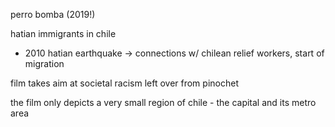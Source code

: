 perro bomba (2019!)

hatian immigrants in chile
- 2010 hatian earthquake -> connections w/ chilean relief workers, start of migration

film takes aim at societal racism left over from pinochet

the film only depicts a very small region of chile - the capital and its metro area